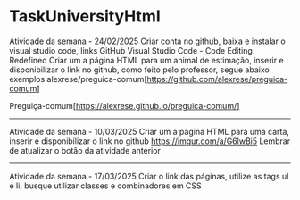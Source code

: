 # TaskUniversityHtml

Atividade da semana - 24/02/2025
Criar conta no github, baixa e instalar o visual studio code, links
GitHub
Visual Studio Code - Code Editing. Redefined
Criar um a página HTML para um animal de estimação, inserir e disponibilizar o link no github, como feito pelo professor, segue abaixo exemplos
alexrese/preguica-comum[https://github.com/alexrese/preguica-comum]

Preguiça-comum[https://alexrese.github.io/preguica-comum/]

--------------------------------------------------------------------------------------------------------------------------------------------------------------------------------------------------------

Atividade da semana - 10/03/2025
Criar um a página HTML para uma carta, inserir e disponibilizar o link no github
https://imgur.com/a/G6lwBi5 
Lembrar de atualizar o botão da atividade anterior


--------------------------------------------------------------------------------------------------------------------------------------------------------------------------------------------------------

Atividade da semana - 17/03/2025
Criar o link das páginas, utilize as tags ul e li, busque utilizar classes e combinadores em CSS